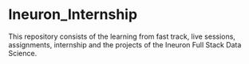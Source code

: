 # Ineuron_Internship
This repository consists of the learning from fast track, live sessions, assignments, internship and the projects of the Ineuron Full Stack Data Science.
